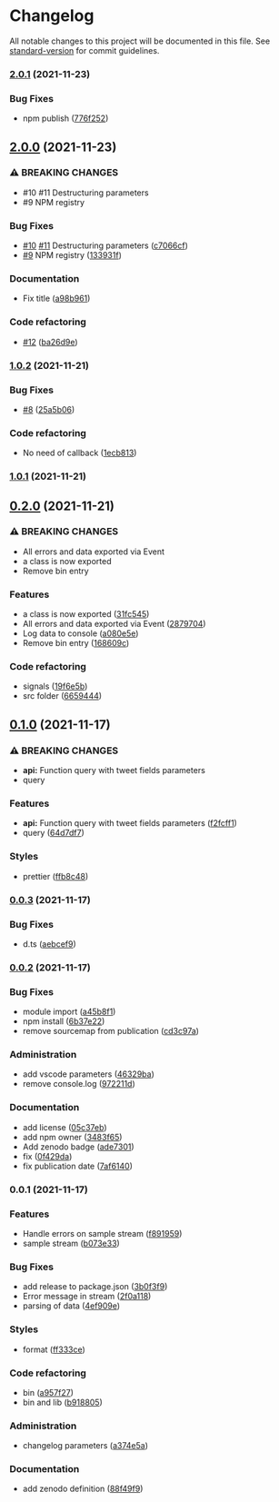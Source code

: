 # Changelog

All notable changes to this project will be documented in this file. See [standard-version](https://github.com/conventional-changelog/standard-version) for commit guidelines.

### [2.0.1](https://github.com/acisel-fr/tweets-sample/compare/v2.0.0...v2.0.1) (2021-11-23)


### Bug Fixes

* npm publish ([776f252](https://github.com/acisel-fr/tweets-sample/commit/776f2525222890bf536176ebc193f9fe2e0143ae))

## [2.0.0](https://github.com/acisel-fr/tweets-sample/compare/v1.0.2...v2.0.0) (2021-11-23)


### ⚠ BREAKING CHANGES

* #10 #11 Destructuring parameters
* #9 NPM registry

### Bug Fixes

* [#10](https://github.com/acisel-fr/tweets-sample/issues/10) [#11](https://github.com/acisel-fr/tweets-sample/issues/11) Destructuring parameters ([c7066cf](https://github.com/acisel-fr/tweets-sample/commit/c7066cf53ebcd1bdb3b8f7389b0cb4c7be5b0781))
* [#9](https://github.com/acisel-fr/tweets-sample/issues/9) NPM registry ([133931f](https://github.com/acisel-fr/tweets-sample/commit/133931fb6b39c4ec969e9daea79fd1bf8d7b68e9))


### Documentation

* Fix title ([a98b961](https://github.com/acisel-fr/tweets-sample/commit/a98b9619c3bc38fb34a96016c82a9c81a1df0a78))


### Code refactoring

* [#12](https://github.com/acisel-fr/tweets-sample/issues/12) ([ba26d9e](https://github.com/acisel-fr/tweets-sample/commit/ba26d9e0c39e033ff6948cb61b048035f0d3cde8))

### [1.0.2](https://github.com/acisel-fr/tweets-sample/compare/v1.0.1...v1.0.2) (2021-11-21)


### Bug Fixes

* [#8](https://github.com/acisel-fr/tweets-sample/issues/8) ([25a5b06](https://github.com/acisel-fr/tweets-sample/commit/25a5b0639f28b9b7c10daaa0744d5aa29f73e30e))


### Code refactoring

* No need of callback ([1ecb813](https://github.com/acisel-fr/tweets-sample/commit/1ecb813a46204e295de1c4544e3a6c4a18f13ab5))

### [1.0.1](https://github.com/acisel-fr/tweets-sample/compare/v0.2.0...v1.0.1) (2021-11-21)

## [0.2.0](https://github.com/acisel-fr/tweets-sample/compare/v0.1.0...v0.2.0) (2021-11-21)


### ⚠ BREAKING CHANGES

* All errors and data exported via Event
* a class is now exported
* Remove bin entry

### Features

* a class is now exported ([31fc545](https://github.com/acisel-fr/tweets-sample/commit/31fc545f855194c8020818f6f35c7f3849372e91))
* All errors and data exported via Event ([2879704](https://github.com/acisel-fr/tweets-sample/commit/2879704be48ba48879a0d86358f61c03f8261efb))
* Log data to console ([a080e5e](https://github.com/acisel-fr/tweets-sample/commit/a080e5e51a2b9452bdfc81aeaa7e2570f6645674))
* Remove bin entry ([168609c](https://github.com/acisel-fr/tweets-sample/commit/168609c974cd751f9d2f02bb2b26c1f3fb432c32))


### Code refactoring

* signals ([19f6e5b](https://github.com/acisel-fr/tweets-sample/commit/19f6e5bce87e0a4ebf128b1b1d514b81ff21e66f))
* src folder ([6659444](https://github.com/acisel-fr/tweets-sample/commit/66594446bb0fbbc9a5a997918d0bf44b76618940))

## [0.1.0](https://github.com/acisel-fr/tweets-sample/compare/v0.0.3...v0.1.0) (2021-11-17)

### ⚠ BREAKING CHANGES

- **api:** Function query with tweet fields parameters
- query

### Features

- **api:** Function query with tweet fields parameters ([f2fcff1](https://github.com/acisel-fr/tweets-sample/commit/f2fcff10a6fc71ad420e9f697ccafed2f3a14dac))
- query ([64d7df7](https://github.com/acisel-fr/tweets-sample/commit/64d7df7565ebebc477f403a6845109e52541ff51))

### Styles

- prettier ([ffb8c48](https://github.com/acisel-fr/tweets-sample/commit/ffb8c48603929cddbb696ed22272176dc4871344))

### [0.0.3](https://github.com/acisel-fr/tweets-sample/compare/v0.0.2...v0.0.3) (2021-11-17)

### Bug Fixes

- d.ts ([aebcef9](https://github.com/acisel-fr/tweets-sample/commit/aebcef9fe7d1977e52f4e077986f10b3773a7a65))

### [0.0.2](https://github.com/acisel-fr/tweets-sample/compare/v0.0.1...v0.0.2) (2021-11-17)

### Bug Fixes

- module import ([a45b8f1](https://github.com/acisel-fr/tweets-sample/commit/a45b8f12a8d3bfe5c7b16fb656172d3b6382129f))
- npm install ([6b37e22](https://github.com/acisel-fr/tweets-sample/commit/6b37e22be6b97886dc3273131c37fc3c9c80dd81))
- remove sourcemap from publication ([cd3c97a](https://github.com/acisel-fr/tweets-sample/commit/cd3c97a4e538672eae993b6325f40a957181cde4))

### Administration

- add vscode parameters ([46329ba](https://github.com/acisel-fr/tweets-sample/commit/46329ba777dcc8cf9268d9a4fbbfdff7a28bc004))
- remove console.log ([972211d](https://github.com/acisel-fr/tweets-sample/commit/972211d60f1d24c45397429bcf2479e750ba5fce))

### Documentation

- add license ([05c37eb](https://github.com/acisel-fr/tweets-sample/commit/05c37eb39726036909c54d1815fba125449be3fe))
- add npm owner ([3483f65](https://github.com/acisel-fr/tweets-sample/commit/3483f653df1ce93aeb3b0c9f6ce4e35d807f451f))
- Add zenodo badge ([ade7301](https://github.com/acisel-fr/tweets-sample/commit/ade7301a0c9ee4174f22f912b7a69efd7fa21858))
- fix ([0f429da](https://github.com/acisel-fr/tweets-sample/commit/0f429dae2efc1b0bc5319dfa8ec3905b7770966d))
- fix publication date ([7af6140](https://github.com/acisel-fr/tweets-sample/commit/7af6140e4b1233015046881ac55ee62ec2dbc9f3))

### 0.0.1 (2021-11-17)

### Features

- Handle errors on sample stream ([f891959](https://github.com/chasset/twitter-api/commit/f89195990cebcd1d292130ed95122c63e173b90d))
- sample stream ([b073e33](https://github.com/chasset/twitter-api/commit/b073e33d3d6eabbcbdc0b58a40da00b335e93ca0))

### Bug Fixes

- add release to package.json ([3b0f3f9](https://github.com/chasset/twitter-api/commit/3b0f3f9436df7029cebf3ac16ea4d1b9a3e4eb65))
- Error message in stream ([2f0a118](https://github.com/chasset/twitter-api/commit/2f0a1187f37b6c05c55a2e75427c146599bfb977))
- parsing of data ([4ef909e](https://github.com/chasset/twitter-api/commit/4ef909e39fb28e24aecf969b88568683f11bb8d9))

### Styles

- format ([ff333ce](https://github.com/chasset/twitter-api/commit/ff333ce830304118d37dd292cf9323362d4847fe))

### Code refactoring

- bin ([a957f27](https://github.com/chasset/twitter-api/commit/a957f2779f2793bce185a5d791bc19dcc98a367c))
- bin and lib ([b918805](https://github.com/chasset/twitter-api/commit/b91880591b8ebd295d9b263033788675bde3c3a7))

### Administration

- changelog parameters ([a374e5a](https://github.com/chasset/twitter-api/commit/a374e5ab8469cc501e1a49a227849a17f4d1b619))

### Documentation

- add zenodo definition ([88f49f9](https://github.com/chasset/twitter-api/commit/88f49f96d4c25c109f8a2f84c615449fc1f767a8))
